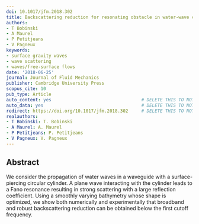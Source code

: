 ```yaml
---
doi: 10.1017/jfm.2018.302
title: Backscattering reduction for resonating obstacle in water-wave channel
authors:
- T Bobinski
- A Maurel
- P Petitjeans
- V Pagneux
keywords:
- surface gravity waves
- wave scattering
- waves/free-surface flows
date: '2018-06-25'
journal: Journal of Fluid Mechanics
publisher: Cambridge University Press
scopus_cite: 10
pub_type: Article
auto_content: yes                                  # DELETE THIS TO NOT AUTO GENERATE CONTENT
auto_data: yes                                     # DELETE THIS TO NOT AUTO GENERATE METADATA
redirect: https://doi.org/10.1017/jfm.2018.302     # DELETE THIS TO NOT REDIRECT
realauthors:
- T Bobinski: T. Bobinski
- A Maurel: A. Maurel
- P Petitjeans: P. Petitjeans
- V Pagneux: V. Pagneux
---
```



## Abstract
We consider the propagation of water waves in a waveguide with a surface-piercing circular cylinder. A plane wave interacting with the cylinder leads to a Fano resonance resulting in strong scattering with a large reflection coefficient. Using a smoothly varying bathymetry whose shape is optimized, we show both numerically and experimentally that broadband and robust backscattering reduction can be obtained below the first cutoff frequency.
